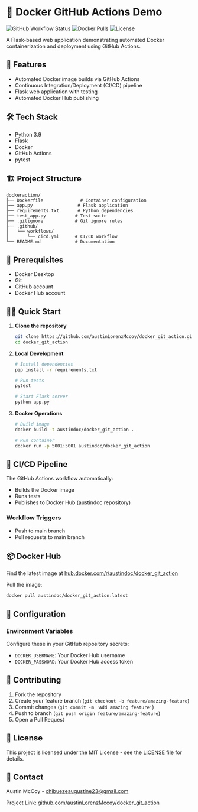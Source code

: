 # 🐳 Docker GitHub Actions Demo

![GitHub Workflow Status](https://img.shields.io/github/actions/workflow/status/austinLorenzMccoy/docker_git_action/cicd.yml?style=flat-square)
![Docker Pulls](https://img.shields.io/docker/pulls/austindoc/docker_git_action?style=flat-square)
![License](https://img.shields.io/badge/license-MIT-blue?style=flat-square)

A Flask-based web application demonstrating automated Docker containerization and deployment using GitHub Actions.

## 🚀 Features

- Automated Docker image builds via GitHub Actions
- Continuous Integration/Deployment (CI/CD) pipeline
- Flask web application with testing
- Automated Docker Hub publishing

## 🛠️ Tech Stack

- Python 3.9
- Flask
- Docker
- GitHub Actions
- pytest

## 🏗️ Project Structure

```
dockeraction/
├── Dockerfile              # Container configuration
├── app.py                 # Flask application
├── requirements.txt       # Python dependencies
├── test_app.py           # Test suite
├── .gitignore            # Git ignore rules
├── .github/
│   └── workflows/
│       └── cicd.yml      # CI/CD workflow
└── README.md             # Documentation
```

## 🚦 Prerequisites

- Docker Desktop
- Git
- GitHub account
- Docker Hub account

## 🏃‍♂️ Quick Start

1. **Clone the repository**
   ```bash
   git clone https://github.com/austinLorenzMccoy/docker_git_action.git
   cd docker_git_action
   ```

2. **Local Development**
   ```bash
   # Install dependencies
   pip install -r requirements.txt
   
   # Run tests
   pytest
   
   # Start Flask server
   python app.py
   ```

3. **Docker Operations**
   ```bash
   # Build image
   docker build -t austindoc/docker_git_action .
   
   # Run container
   docker run -p 5001:5001 austindoc/docker_git_action
   ```

## 🔄 CI/CD Pipeline

The GitHub Actions workflow automatically:
- Builds the Docker image
- Runs tests
- Publishes to Docker Hub (austindoc repository)

### Workflow Triggers
- Push to main branch
- Pull requests to main branch

## 📦 Docker Hub

Find the latest image at [hub.docker.com/r/austindoc/docker_git_action](https://hub.docker.com/r/austindoc/docker_git_action)

Pull the image:
```bash
docker pull austindoc/docker_git_action:latest
```

## 🔧 Configuration

### Environment Variables
Configure these in your GitHub repository secrets:
- `DOCKER_USERNAME`: Your Docker Hub username
- `DOCKER_PASSWORD`: Your Docker Hub access token

## 🤝 Contributing

1. Fork the repository
2. Create your feature branch (`git checkout -b feature/amazing-feature`)
3. Commit changes (`git commit -m 'Add amazing feature'`)
4. Push to branch (`git push origin feature/amazing-feature`)
5. Open a Pull Request

## 📝 License

This project is licensed under the MIT License - see the [LICENSE](LICENSE) file for details.

## 📧 Contact

Austin McCoy - chibuezeaugustine23@gmail.com

Project Link: [github.com/austinLorenzMccoy/docker_git_action](https://github.com/austinLorenzMccoy/docker_git_action)
